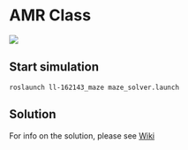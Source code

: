 # AMR Class


![](https://fbe-gitlab.hs-weingarten.de/mat-iki/amr-mat/raw/master/.img/tier3.png)

## Start simulation
```
roslaunch ll-162143_maze maze_solver.launch
```

## Solution

For info on the solution, please see [Wiki](https://github.com/BananaKingg/AMR/wiki)
